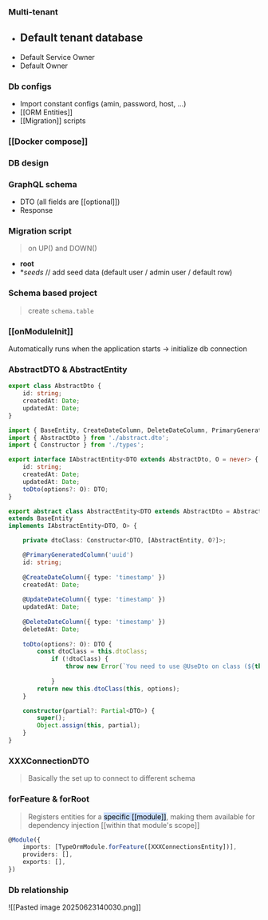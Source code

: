 ### Multi-tenant
- Default tenant database
	- 
- Default Service Owner
- Default Owner

### Db configs
- Import constant configs (amin, password, host, ...)
- [[ORM Entities]]
- [[Migration]] scripts

### [[Docker compose]]

### DB design

### GraphQL schema
- DTO (all fields are [[optional]])
- Response 

### Migration script
> on UP() and DOWN()

- **root**
- **seeds* // add seed data (default user / admin user / default row)

### Schema based project
> create `schema.table`

### [[onModuleInit]]
Automatically runs when the application starts -> initialize db connection

### AbstractDTO & AbstractEntity
```ts
export class AbstractDto {
	id: string;
	createdAt: Date;
	updatedAt: Date;
}
```

```ts
import { BaseEntity, CreateDateColumn, DeleteDateColumn, PrimaryGeneratedColumn, UpdateDateColumn } from 'typeorm';
import { AbstractDto } from './abstract.dto';
import { Constructor } from './types';

export interface IAbstractEntity<DTO extends AbstractDto, O = never> {
	id: string;
	createdAt: Date;
	updatedAt: Date;
	toDto(options?: O): DTO;
}

export abstract class AbstractEntity<DTO extends AbstractDto = AbstractDto, O = never> 
extends BaseEntity 
implements IAbstractEntity<DTO, O> {

	private dtoClass: Constructor<DTO, [AbstractEntity, O?]>;

	@PrimaryGeneratedColumn('uuid')
	id: string;
	
	@CreateDateColumn({ type: 'timestamp' })
	createdAt: Date;
	
	@UpdateDateColumn({ type: 'timestamp' })
	updatedAt: Date;
	
	@DeleteDateColumn({ type: 'timestamp' })
	deletedAt: Date;
	
	toDto(options?: O): DTO {
		const dtoClass = this.dtoClass;
			if (!dtoClass) {
				throw new Error(`You need to use @UseDto on class (${this.constructor.name}) be able to call toDto function`);
			
			}
		return new this.dtoClass(this, options);
	}

	constructor(partial?: Partial<DTO>) {
		super();
		Object.assign(this, partial);
	}
}
```

### XXXConnectionDTO
> Basically the set up to connect to different schema

### forFeature & forRoot
> Registers entities for a <mark style="background: #ADCCFFA6;">specific [[module]]</mark>, making them available for dependency injection [[within that module's scope]]
```ts
@Module({
	imports: [TypeOrmModule.forFeature([XXXConnectionsEntity])],
	providers: [],
	exports: [],
})
```

### Db relationship
![[Pasted image 20250623140030.png]]